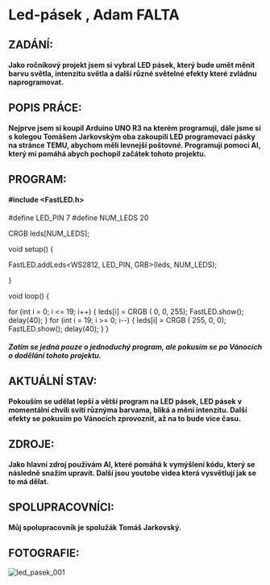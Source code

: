 # Led-pásek , Adam FALTA

## ZADÁNÍ:
#### Jako ročníkový projekt jsem si vybral LED pásek, který bude umět měnit barvu světla, intenzitu světla a další různé světelné efekty které zvládnu naprogramovat. 

## POPIS PRÁCE:
#### Nejprve jsem si koupil Arduino UNO R3 na kterém programuji, dále jsme si s kolegou Tomášem Jarkovským oba zakoupili LED programovací pásky na stránce TEMU, abychom měli levnejší poštovné. Programuji pomocí AI, který mi pomáhá abych pochopil začátek tohoto projektu. 

## PROGRAM: 
#### #include <FastLED.h>

#define LED_PIN     7
#define NUM_LEDS    20

CRGB leds[NUM_LEDS];

void setup() {

  FastLED.addLeds<WS2812, LED_PIN, GRB>(leds, NUM_LEDS);

}

void loop() {

  for (int i = 0; i <= 19; i++) {
    leds[i] = CRGB ( 0, 0, 255);
    FastLED.show();
    delay(40);
  }
  for (int i = 19; i >= 0; i--) {
    leds[i] = CRGB ( 255, 0, 0);
    FastLED.show();
    delay(40);
  }
}
##### Zatím se jedná pouze o jednoduchý program, ale pokusím se po Vánocích o dodělání tohoto projektu. 

## AKTUÁLNÍ STAV:
#### Pokouším se udělat lepší a větší program na LED pásek, LED pásek v momentální chvíli svítí různýma barvama, bliká a mění intenzitu. Další efekty se pokusím po Vánocích zprovoznit, až na to bude více času.

## ZDROJE:
#### Jako hlavní zdroj použivám AI, které pomáhá k vymýšlení kódu, který se následně snažím upravit. Další jsou youtobe videa která vysvětlují jak se to má dělat.

## SPOLUPRACOVNÍCI:
#### Můj spolupracovník je spolužák Tomáš Jarkovský.

## FOTOGRAFIE: 
![led_pasek_001](https://github.com/Faltiiik/Led-p-sek/assets/154556338/4efa0b4b-1630-4005-b7f5-adfd6bdde1ae)


